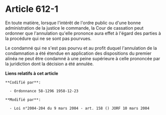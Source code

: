 # Article 612-1

En toute matière, lorsque l'intérêt de l'ordre public ou d'une bonne administration de la justice le commande, la Cour de
cassation peut ordonner que l'annulation qu'elle prononce aura effet à l'égard des parties à la procédure qui ne se sont pas
pourvues.

Le condamné qui ne s'est pas pourvu et au profit duquel l'annulation de la condamnation a été étendue en application des
dispositions du premier alinéa ne peut être condamné à une peine supérieure à celle prononcée par la juridiction dont la
décision a été annulée.

**Liens relatifs à cet article**

	**Codifié par**:

	  - Ordonnance 58-1296 1958-12-23

	**Modifié par**:

	  - Loi n°2004-204 du 9 mars 2004 - art. 158 () JORF 10 mars 2004
